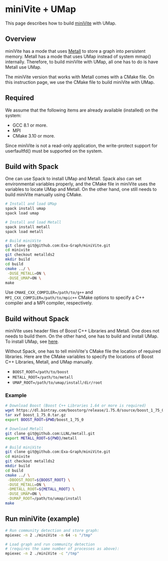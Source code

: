# miniVite + UMap

This page describes how to build [miniVite](https://github.com/Exa-Graph/miniVite) with UMap.


## Overview

miniVite has a mode that uses [Metall](https://github.com/LLNL/metall) to store a graph into persistent memory.
Metall has a mode that uses UMap instead of system mmap() internally.
Therefore, to build miniVite with UMap, all one has to do is have Metall use UMap.

The miniVite version that works with Metall comes with a CMake file.
On this instruction page, we use the CMake file to build miniVite with UMap.


## Required

We assume that the following items are already available (installed) on the system:
- GCC 8.1 or more.
- MPI
- CMake 3.10 or more.
  
Since miniVite is not a read-only application,
the write-protect support for userfaultfd() must be supported on the system.


## Build with Spack

One can use Spack to install UMap and Metall.
Spack also can set environmental variables properly,
and the CMake file in miniVite uses the variables to locate UMap and Metall.
On the other hand, one still needs to build miniVite manually using CMake.

```bash
# Install and load UMap
spack install umap
spack load umap

# Install and load Metall
spack install metall
spack load metall

# Build miniVite
git clone git@github.com:Exa-Graph/miniVite.git
cd minivite
git checkout metallds2
mkdir build
cd build
cmake ../ \
 -DUSE_METALL=ON \
 -DUSE_UMAP=ON \
make
```

Use `CMAKE_CXX_COMPILER=/path/to/g++` and `MPI_CXX_COMPILER=/path/to/mpic++` CMake options to specify a C++ compiler and a MPI compiler, respectively.


## Build without Spack

miniVite uses header files of Boost C++ Libraries and Metall. One does not needs to build them.
On the other hand, one has to build and install UMap.
To install UMap, see [here](https://github.com/LLNL/umap).

Without Spack, one has to tell miniVite's CMake file the location of required libraries.
Here are the CMake variables to specify the locations of Boost C++ Libraries, Metall, and UMap manually.
* `BOOST_ROOT=/path/to/boost`
* `METALL_ROOT=/path/to/metall`
* `UMAP_ROOT=/path/to/umap/install/dir/root`


### Example
```bash
# Download Boost (Boost C++ Libraries 1.64 or more is required)
wget https://dl.bintray.com/boostorg/release/1.75.0/source/boost_1_75_0.tar.gz
tar xvf boost_1_75_0.tar.gz
export BOOST_ROOT=$PWD/boost_1_75_0

# Download Metall
git clone git@github.com:LLNL/metall.git
export METALL_ROOT=${PWD}/metall

# Build miniVite
git clone git@github.com:Exa-Graph/miniVite.git
cd minivite
git checkout metallds2
mkdir build
cd build
cmake ../ \
 -DBOOST_ROOT=${BOOST_ROOT} \
 -DUSE_METALL=ON \
 -DMETALL_ROOT=${METALL_ROOT} \
 -DUSE_UMAP=ON \
 -DUMAP_ROOT=/path/to/umap/install
make
```


## Run miniVite (example)

```bash
# Run community detection and store graph:
mpiexec -n 2 ./miniVite -n 64 -s "/tmp"

# Load graph and run community detection
# (requires the same number of processes as above):
mpiexec -n 2 ./miniVite -c "/tmp"
```